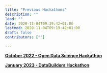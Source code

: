 ```yaml
---
title: "Previous Hackathons"
description: ""
lead: ""
date: 2020-11-04T09:19:42+01:00
lastmod: 2020-11-04T09:19:42+01:00
draft: false
contributors: [""]

---
```



 **[October 2022 - Open Data Science Hackathon](https://github.com/OpenDataforWeb3/hackathon/blob/main/October%202022%20-%20Open%20Data%20Science%20Hackathon.md)**

 **[January 2023 - DataBuilders Hackathon](https://github.com/OpenDataforWeb3/hackathon/blob/main/January%202023%20-%20DataBuilders%20Hackathon.md)**


